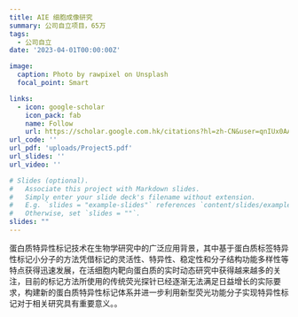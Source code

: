 ```yaml
---
title: AIE 细胞成像研究
summary: 公司自立项目，65万
tags:
  - 公司自立
date: '2023-04-01T00:00:00Z'

image:
  caption: Photo by rawpixel on Unsplash
  focal_point: Smart

links:
  - icon: google-scholar
    icon_pack: fab
    name: Follow
    url: https://scholar.google.com.hk/citations?hl=zh-CN&user=qnIUx0AAAAAJ
url_code: ''
url_pdf: 'uploads/Project5.pdf'
url_slides: ''
url_video: ''

# Slides (optional).
#   Associate this project with Markdown slides.
#   Simply enter your slide deck's filename without extension.
#   E.g. `slides = "example-slides"` references `content/slides/example-slides.md`.
#   Otherwise, set `slides = ""`.
slides: ""
---
```


蛋白质特异性标记技术在生物学研究中的广泛应用背景，其中基于蛋白质标签特异性标记小分子的方法凭借标记的灵活性、特异性、稳定性和分子结构功能多样性等特点获得迅速发展，在活细胞内靶向蛋白质的实时动态研究中获得越来越多的关注，目前的标记方法所使用的传统荧光探针已经逐渐无法满足日益增长的实际要求，构建新的蛋白质特异性标记体系并进一步利用新型荧光功能分子实现特异性标记对于相关研究具有重要意义。。